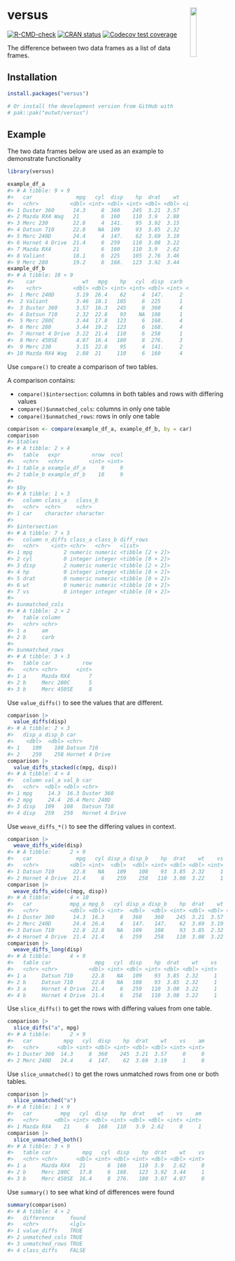 
<!-- README.md is generated from README.Rmd. Please edit that file -->

# versus <img src="man/figures/logo.png" id="logo" align="right" width="17%" height="17%"/>

<!-- badges: start -->

[![R-CMD-check](https://github.com/eutwt/versus/actions/workflows/R-CMD-check.yaml/badge.svg)](https://github.com/eutwt/versus/actions/workflows/R-CMD-check.yaml)
[![CRAN
status](https://www.r-pkg.org/badges/version/versus)](https://CRAN.R-project.org/package=versus)
[![Codecov test
coverage](https://codecov.io/gh/eutwt/versus/branch/main/graph/badge.svg)](https://app.codecov.io/gh/eutwt/versus?branch=main)

<!-- badges: end -->

The difference between two data frames as a list of data frames.

## Installation

``` r
install.packages("versus")

# Or install the development version from GitHub with
# pak::pak("eutwt/versus")
```

## Example

The two data frames below are used as an example to demonstrate
functionality

``` r
library(versus)

example_df_a
#> # A tibble: 9 × 9
#>   car              mpg   cyl  disp    hp  drat    wt    vs    am
#>   <chr>          <dbl> <int> <dbl> <int> <dbl> <dbl> <int> <int>
#> 1 Duster 360      14.3     8  360    245  3.21  3.57     0     0
#> 2 Mazda RX4 Wag   21       6  160    110  3.9   2.88     0     1
#> 3 Merc 230        22.8     4  141.    95  3.92  3.15     1     0
#> 4 Datsun 710      22.8    NA  109     93  3.85  2.32     1     1
#> 5 Merc 240D       24.4     4  147.    62  3.69  3.19     1     0
#> 6 Hornet 4 Drive  21.4     6  259    110  3.08  3.22     1     0
#> 7 Mazda RX4       21       6  160    110  3.9   2.62     0     1
#> 8 Valiant         18.1     6  225    105  2.76  3.46     1     0
#> 9 Merc 280        19.2     6  168.   123  3.92  3.44     1     0
example_df_b
#> # A tibble: 10 × 9
#>    car               wt   mpg    hp   cyl  disp  carb  drat    vs
#>    <chr>          <dbl> <dbl> <int> <int> <dbl> <int> <dbl> <int>
#>  1 Merc 240D       3.19  26.4    62     4  147.     2  3.69     1
#>  2 Valiant         3.46  18.1   105     6  225      1  2.76     1
#>  3 Duster 360      3.57  16.3   245     8  360      4  3.21     0
#>  4 Datsun 710      2.32  22.8    93    NA  108      1  3.85     1
#>  5 Merc 280C       3.44  17.8   123     6  168.     4  3.92     1
#>  6 Merc 280        3.44  19.2   123     6  168.     4  3.92     1
#>  7 Hornet 4 Drive  3.22  21.4   110     6  258      1  3.08     1
#>  8 Merc 450SE      4.07  16.4   180     8  276.     3  3.07     0
#>  9 Merc 230        3.15  22.8    95     4  141.     2  3.92     1
#> 10 Mazda RX4 Wag   2.88  21     110     6  160      4  3.9      0
```

Use `compare()` to create a comparison of two tables.

A comparison contains:

- `compare()$intersection`: columns in both tables and rows with
  differing values
- `compare()$unmatched_cols`: columns in only one table
- `compare()$unmatched_rows`: rows in only one table

``` r
comparison <- compare(example_df_a, example_df_b, by = car)
comparison
#> $tables
#> # A tibble: 2 × 4
#>   table   expr          nrow  ncol
#>   <chr>   <chr>        <int> <int>
#> 1 table_a example_df_a     9     9
#> 2 table_b example_df_b    10     9
#> 
#> $by
#> # A tibble: 1 × 3
#>   column class_a   class_b  
#>   <chr>  <chr>     <chr>    
#> 1 car    character character
#> 
#> $intersection
#> # A tibble: 7 × 5
#>   column n_diffs class_a class_b diff_rows       
#>   <chr>    <int> <chr>   <chr>   <list>          
#> 1 mpg          2 numeric numeric <tibble [2 × 2]>
#> 2 cyl          0 integer integer <tibble [0 × 2]>
#> 3 disp         2 numeric numeric <tibble [2 × 2]>
#> 4 hp           0 integer integer <tibble [0 × 2]>
#> 5 drat         0 numeric numeric <tibble [0 × 2]>
#> 6 wt           0 numeric numeric <tibble [0 × 2]>
#> 7 vs           0 integer integer <tibble [0 × 2]>
#> 
#> $unmatched_cols
#> # A tibble: 2 × 2
#>   table column
#>   <chr> <chr> 
#> 1 a     am    
#> 2 b     carb  
#> 
#> $unmatched_rows
#> # A tibble: 3 × 3
#>   table car          row
#>   <chr> <chr>      <int>
#> 1 a     Mazda RX4      7
#> 2 b     Merc 280C      5
#> 3 b     Merc 450SE     8
```

Use `value_diffs()` to see the values that are different.

``` r
comparison |>
  value_diffs(disp)
#> # A tibble: 2 × 3
#>   disp_a disp_b car           
#>    <dbl>  <dbl> <chr>         
#> 1    109    108 Datsun 710    
#> 2    259    258 Hornet 4 Drive
comparison |>
  value_diffs_stacked(c(mpg, disp))
#> # A tibble: 4 × 4
#>   column val_a val_b car           
#>   <chr>  <dbl> <dbl> <chr>         
#> 1 mpg     14.3  16.3 Duster 360    
#> 2 mpg     24.4  26.4 Merc 240D     
#> 3 disp   109   108   Datsun 710    
#> 4 disp   259   258   Hornet 4 Drive
```

Use `weave_diffs_*()` to see the differing values in context.

``` r
comparison |>
  weave_diffs_wide(disp)
#> # A tibble:      2 × 9
#>   car              mpg   cyl disp_a disp_b    hp  drat    wt    vs
#>   <chr>          <dbl> <int>  <dbl>  <dbl> <int> <dbl> <dbl> <int>
#> 1 Datsun 710      22.8    NA    109    108    93  3.85  2.32     1
#> 2 Hornet 4 Drive  21.4     6    259    258   110  3.08  3.22     1
comparison |>
  weave_diffs_wide(c(mpg, disp))
#> # A tibble:      4 × 10
#>   car            mpg_a mpg_b   cyl disp_a disp_b    hp  drat    wt    vs
#>   <chr>          <dbl> <dbl> <int>  <dbl>  <dbl> <int> <dbl> <dbl> <int>
#> 1 Duster 360      14.3  16.3     8   360    360    245  3.21  3.57     0
#> 2 Merc 240D       24.4  26.4     4   147.   147.    62  3.69  3.19     1
#> 3 Datsun 710      22.8  22.8    NA   109    108     93  3.85  2.32     1
#> 4 Hornet 4 Drive  21.4  21.4     6   259    258    110  3.08  3.22     1
comparison |>
  weave_diffs_long(disp)
#> # A tibble:      4 × 9
#>   table car              mpg   cyl  disp    hp  drat    wt    vs
#>   <chr> <chr>          <dbl> <int> <dbl> <int> <dbl> <dbl> <int>
#> 1 a     Datsun 710      22.8    NA   109    93  3.85  2.32     1
#> 2 b     Datsun 710      22.8    NA   108    93  3.85  2.32     1
#> 3 a     Hornet 4 Drive  21.4     6   259   110  3.08  3.22     1
#> 4 b     Hornet 4 Drive  21.4     6   258   110  3.08  3.22     1
```

Use `slice_diffs()` to get the rows with differing values from one
table.

``` r
comparison |>
  slice_diffs("a", mpg)
#> # A tibble:      2 × 9
#>   car          mpg   cyl  disp    hp  drat    wt    vs    am
#>   <chr>      <dbl> <int> <dbl> <int> <dbl> <dbl> <int> <int>
#> 1 Duster 360  14.3     8  360    245  3.21  3.57     0     0
#> 2 Merc 240D   24.4     4  147.    62  3.69  3.19     1     0
```

Use `slice_unmatched()` to get the rows unmatched rows from one or both
tables.

``` r
comparison |>
  slice_unmatched("a")
#> # A tibble: 1 × 9
#>   car         mpg   cyl  disp    hp  drat    wt    vs    am
#>   <chr>     <dbl> <int> <dbl> <int> <dbl> <dbl> <int> <int>
#> 1 Mazda RX4    21     6   160   110   3.9  2.62     0     1
comparison |>
  slice_unmatched_both()
#> # A tibble: 3 × 9
#>   table car          mpg   cyl  disp    hp  drat    wt    vs
#>   <chr> <chr>      <dbl> <int> <dbl> <int> <dbl> <dbl> <int>
#> 1 a     Mazda RX4   21       6  160    110  3.9   2.62     0
#> 2 b     Merc 280C   17.8     6  168.   123  3.92  3.44     1
#> 3 b     Merc 450SE  16.4     8  276.   180  3.07  4.07     0
```

Use `summary()` to see what kind of differences were found

``` r
summary(comparison)
#> # A tibble: 4 × 2
#>   difference     found
#>   <chr>          <lgl>
#> 1 value_diffs    TRUE 
#> 2 unmatched_cols TRUE 
#> 3 unmatched_rows TRUE 
#> 4 class_diffs    FALSE
```
